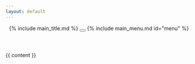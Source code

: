 ```yaml
---
layout: default
---
```

<header>
    {% include main_title.md %}
    <button id="menuToggler">
        <span></span>
        <span></span>
        <span></span>
    </button>
    {% include main_menu.md id="menu" %}
</header>
<main>
{{ content }}
</main>